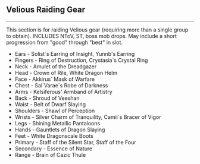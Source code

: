 ## Velious Raiding Gear

---
This section is for raiding Velious gear (requiring more than a single group to obtain). INCLUDES NToV, ST, boss mob drops. May include a short progression from "good" through "best" in slot.

* Ears - Solist`s Earring of Insight, Yunnb's Earring
* Fingers - Ring of Destruction, Crystasia`s Crystal Ring
* Neck - Amulet of the Dreadgazer
* Head - Crown of Rile, White Dragon Helm
* Face - Akkirus` Mask of Warfare
* Chest - Sal\`Varae`s Robe of Darkness
* Arms - Kelsiferous' Armband of Artistry
* Back - Shroud of Veeshan
* Waist - Belt of Dwarf Slaying
* Shoulders - Shawl of Perception
* Wrists - Silver Charm of Tranquility, Camii`s Bracer of Vigor
* Legs - Shining Metallic Pantaloons
* Hands - Gauntlets of Dragon Slaying
* Feet - White Dragonscale Boots
* Primary - Staff of the Silent Star, Staff of the Four
* Secondary - Essence of Nature
* Range - Brain of Cazic Thule
